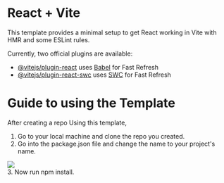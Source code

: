 # React + Vite

This template provides a minimal setup to get React working in Vite with HMR and some ESLint rules.

Currently, two official plugins are available:

- [@vitejs/plugin-react](https://github.com/vitejs/vite-plugin-react/blob/main/packages/plugin-react/README.md) uses [Babel](https://babeljs.io/) for Fast Refresh
- [@vitejs/plugin-react-swc](https://github.com/vitejs/vite-plugin-react-swc) uses [SWC](https://swc.rs/) for Fast Refresh


# Guide to using the Template
After creating a repo Using this template,
1. Go to your local machine and clone the repo you created.
2. Go into the package.json file and change the name to your project's name.
<div>
   <img src="https://github.com/kewablay/React-tailwind-starter-template/assets/87356028/35d93468-d120-4d7c-a39c-74f323394afd">    
</div>
3. Now run npm install.


